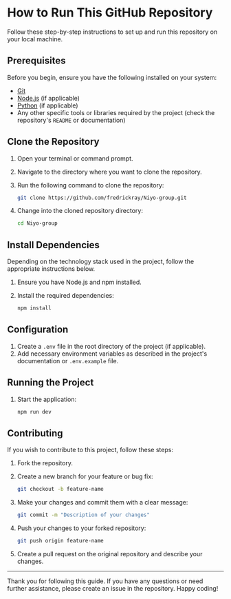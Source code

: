 # How to Run This GitHub Repository

Follow these step-by-step instructions to set up and run this repository on your local machine.

## Prerequisites

Before you begin, ensure you have the following installed on your system:

- [Git](https://git-scm.com/downloads)
- [Node.js](https://nodejs.org/) (if applicable)
- [Python](https://www.python.org/downloads/) (if applicable)
- Any other specific tools or libraries required by the project (check the repository's `README` or documentation)

## Clone the Repository

1. Open your terminal or command prompt.
2. Navigate to the directory where you want to clone the repository.
3. Run the following command to clone the repository:

    ```bash
    git clone https://github.com/fredrickray/Niyo-group.git
    ```

4. Change into the cloned repository directory:

    ```bash
    cd Niyo-group
    ```

## Install Dependencies

Depending on the technology stack used in the project, follow the appropriate instructions below.

1. Ensure you have Node.js and npm installed.
2. Install the required dependencies:

    ```bash
    npm install
    ```


## Configuration

1. Create a `.env` file in the root directory of the project (if applicable).
2. Add necessary environment variables as described in the project's documentation or `.env.example` file.

## Running the Project

1. Start the application:

    ```bash
    npm run dev
    ```

## Contributing

If you wish to contribute to this project, follow these steps:

1. Fork the repository.
2. Create a new branch for your feature or bug fix:

    ```bash
    git checkout -b feature-name
    ```

3. Make your changes and commit them with a clear message:

    ```bash
    git commit -m "Description of your changes"
    ```

4. Push your changes to your forked repository:

    ```bash
    git push origin feature-name
    ```

5. Create a pull request on the original repository and describe your changes.

---

Thank you for following this guide. If you have any questions or need further assistance, please create an issue in the repository. Happy coding!
